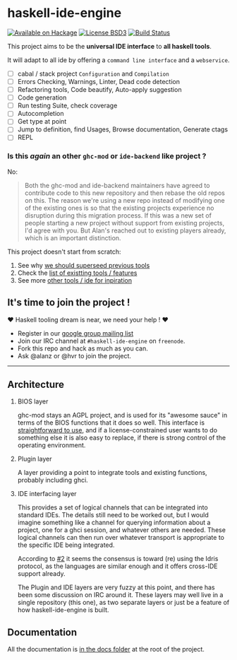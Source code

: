 # haskell-ide-engine
[![Available on Hackage][badge-hackage]][hackage]
[![License BSD3][badge-license]][license]
[![Build Status][badge-travis]][travis]

[badge-travis]: https://travis-ci.org/haskell/haskell-ide-engine.png?branch=master
[travis]: https://travis-ci.org/haskell/haskell-ide-engine
[badge-hackage]: https://img.shields.io/hackage/v/haskell-ide-engine.svg?dummy
[hackage]: https://hackage.haskell.org/package/haskell-ide-engine
[badge-license]: https://img.shields.io/badge/license-BSD3-green.svg?dummy
[license]: https://github.com/haskell/haskell-ide-engine/blob/master/LICENSE


This project aims to be the __universal IDE interface__ to __all haskell tools__.

It will adapt to all ide by offering a `command line interface` and a `webservice`.

 - [ ] cabal / stack project `Configuration` and `Compilation`
 - [ ] Errors Checking, Warnings, Linter, Dead code detection
 - [ ] Refactoring tools, Code beautify, Auto-apply suggestion
 - [ ] Code generation
 - [ ] Run testing Suite, check coverage
 - [ ] Autocompletion
 - [ ] Get type at point
 - [ ] Jump to definition, find Usages, Browse documentation, Generate ctags
 - [ ] REPL

### Is this _again_ an other `ghc-mod` or `ide-backend` like project ?

No:

 > Both the ghc-mod and ide-backend maintainers have agreed to contribute code to this new repository and then rebase the old repos on this. The reason we're using a new repo instead of modifying one of the existing ones is so that the existing projects experience no disruption during this migration process. If this was a new set of people starting a new project without support from existing projects, I'd agree with you. But Alan's reached out to existing players already, which is an important distinction.

This project doesn't start from scratch:

1. See why [we should superseed previous tools](/docs/Challenges)
2. Check the [list of existting tools / features ](/docs/Tools.md)
3. See more [other tools / ide for inpiration](/docs/Inspirations.md)

## It's time to join the project !

:heart: Haskell tooling dream is near, we need your help ! :heart:

 - Register in our [google group mailing list](https://groups.google.com/forum/#!forum/haskell-ide)
 - Join our IRC channel at `#haskell-ide-engine` on `freenode`.
 - Fork this repo and hack as much as you can.
 - Ask @alanz or @hvr to join the project.

-------------


## Architecture

1. BIOS layer

    ghc-mod stays an AGPL project, and is used for its "awesome sauce" in terms of
    the BIOS functions that it does so well. This interface is
    [straightforward to use](http://alanz.github.io/haskell%20refactorer/2015/10/02/ghc-mod-for-tooling),
    and if a license-constrained user wants to do something else it is also easy to
    replace, if there is strong control of the operating environment.

2. Plugin layer

    A layer providing a point to integrate tools and existing functions, probably
    including ghci.

3. IDE interfacing layer

    This provides a set of logical channels that can be integrated into standard
    IDEs. The details still need to be worked out, but I would imagine something
    like a channel for querying information about a project, one for a ghci session,
    and whatever others are needed. These logical channels can then run over
    whatever transport is appropriate to the specific IDE being integrated.

    According to [#2](https://github.com/haskell/haskell-ide-engine/issues/2) it seems the
    consensus is toward (re) using the Idris protocol, as the languages are similar
    enough and it offers cross-IDE support already.

    The Plugin and IDE layers are very fuzzy at this point, and there has been some
    discussion on IRC around it. These layers may well live in a single repository
    (this one), as two separate layers or just be a feature of how
    haskell-ide-engine is built.

## Documentation

All the documentation is [in the docs folder](/docs) at the root of the project.
